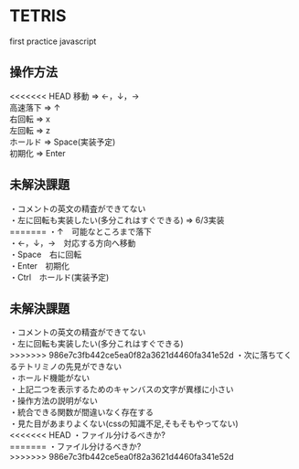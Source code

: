 # TETRIS
first practice javascript

<h2>操作方法</h2>
<<<<<<< HEAD
移動 => ←，↓，→
<br>
高速落下 => ↑
<br>
右回転 => x
<br>
左回転 => z
<br>
ホールド => Space(実装予定)
<br>
初期化 => Enter

<h2>未解決課題</h2>
・コメントの英文の精査ができてない<br>
・左に回転も実装したい(多分これはすぐできる) => 6/3実装<br>
=======
・↑　可能なところまで落下<br>
・←，↓，→　対応する方向へ移動<br>
・Space　右に回転<br>
・Enter　初期化<br>
・Ctrl　ホールド(実装予定)<br>

<h2>未解決課題</h2>
・コメントの英文の精査ができてない<br>
・左に回転も実装したい(多分これはすぐできる)<br>
>>>>>>> 986e7c3fb442ce5ea0f82a3621d4460fa341e52d
・次に落ちてくるテトリミノの先見ができない<br>
・ホールド機能がない<br>
・上記二つを表示するためのキャンバスの文字が異様に小さい<br>
・操作方法の説明がない<br>
・統合できる関数が間違いなく存在する<br>
・見た目があまりよくない(cssの知識不足,そもそもやってない)<br>
<<<<<<< HEAD
・ファイル分けるべきか?<br>
=======
・ファイル分けるべきか?<br>
>>>>>>> 986e7c3fb442ce5ea0f82a3621d4460fa341e52d
